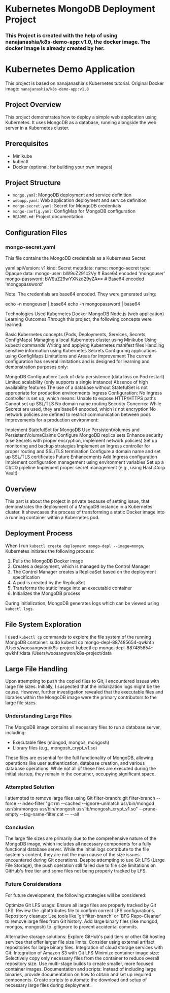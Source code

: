 # Kubernetes MongoDB Deployment Project
### This Project is created with the help of using nanajanashia/k8s-demo-app:v1.0, the docker image. The docker image is already created by her.

# Kubernetes Demo Application

This project is based on nanajanashia's Kubernetes tutorial.
Original Docker image: `nanajanashia/k8s-demo-app:v1.0`

## Project Overview

This project demonstrates how to deploy a simple web application using Kubernetes. It uses MongoDB as a database, running alongside the web server in a Kubernetes cluster.

## Prerequisites

- Minikube
- kubectl
- Docker (optional: for building your own images)

## Project Structure

- `mongo.yaml`: MongoDB deployment and service definition
- `webapp.yaml`: Web application deployment and service definition
- `mongo-secret.yaml`: Secret for MongoDB credentials
- `mongo-config.yaml`: ConfigMap for MongoDB configuration
- `README.md`: Project documentation

## Configuration Files

### mongo-secret.yaml

This file contains the MongoDB credentials as a Kubernetes Secret:

yaml
apiVersion: v1
kind: Secret
metadata:
  name: mongo-secret
type: Opaque
data:
  mongo-user: bW9uZ291c2Vy # Base64 encoded 'mongouser'
  mongo-password: bW9uZ29wYXNzd29yZA== # Base64 encoded 'mongopassword'

Note: The credentials are base64 encoded. They were generated using:

echo -n mongouser | base64
echo -n mongopassword | base64 

Technologies Used
Kubernetes
Docker
MongoDB
Node.js (web application)
Learning Outcomes
Through this project, the following concepts were learned:

Basic Kubernetes concepts (Pods, Deployments, Services, Secrets, ConfigMaps)
Managing a local Kubernetes cluster using Minikube
Using kubectl commands
Writing and applying Kubernetes manifest files
Handling sensitive information using Kubernetes Secrets
Configuring applications using ConfigMaps
Limitations and Areas for Improvement
The current configuration has several limitations and is designed for learning and demonstration purposes only:

MongoDB Configuration:
Lack of data persistence (data loss on Pod restart)
Limited scalability (only supports a single instance)
Absence of high availability features
The use of a database without StatefulSet is not appropriate for production environments
Ingress Configuration:
No Ingress controller is set up, which means:
Unable to expose HTTP/HTTPS paths
Cannot set up SSL/TLS
No domain name routing
Security Concerns:
While Secrets are used, they are base64 encoded, which is not encryption
No network policies are defined to restrict communication between pods
Improvements for a production environment:

Implement StatefulSet for MongoDB
Use PersistentVolumes and PersistentVolumeClaims
Configure MongoDB replica sets
Enhance security (use Secrets with proper encryption, implement network policies)
Set up monitoring and backup strategies
Implement an Ingress controller for proper routing and SSL/TLS termination
Configure a domain name and set up SSL/TLS certificates
Future Enhancements
Add Ingress configuration
Implement configuration management using environment variables
Set up a CI/CD pipeline
Implement proper secret management (e.g., using HashiCorp Vault)

## Overview
This part is about the project in private because of setting issue, that demonstrates the deployment of a MongoDB instance in a Kubernetes cluster. It showcases the process of transforming a static Docker image into a running container within a Kubernetes pod. 

## Deployment Process
When I run `kubectl create deployment mongo-depl --image=mongo`, Kubernetes initiates the following process:
1. Pulls the MongoDB Docker image
2. Creates a deployment, which is managed by the Control Manager
3. The Control Manager creates a ReplicaSet based on the deployment specification
4. A pod is created by the ReplicaSet
5. Transforms the static image into an executable container
6. Initializes the MongoDB process

During initialization, MongoDB generates logs which can be viewed using `kubectl logs`.

## File System Exploration
I used `kubectl cp` commands to explore the file system of the running MongoDB container: sudo kubectl cp mongo-depl-887485654-qwkhf:/ /Users/woosangwon/k8s-project
kubectl cp mongo-depl-887485654-qwkhf:/data /Users/woosangwon/k8s-project/data

## Large File Handling
Upon attempting to push the copied files to Git, I encountered issues with large file sizes. Initially, I suspected that the initialization logs might be the cause. However, further investigation revealed that the executable files and libraries within the MongoDB image were the primary contributors to the large file sizes.

### Understanding Large Files
The MongoDB image contains all necessary files to run a database server, including:
- Executable files (mongod, mongos, mongosh)
- Library files (e.g., mongosh_crypt_v1.so)

These files are essential for the full functionality of MongoDB, allowing operations like user authentication, database creation, and various database operations. While not all of these files are executed during the initial startup, they remain in the container, occupying significant space.

### Attempted Solution
I attempted to remove large files using Git filter-branch: git filter-branch --force --index-filter
"git rm --cached --ignore-unmatch usr/bin/mongod usr/bin/mongos usr/bin/mongosh usr/lib/mongosh_crypt_v1.so"
--prune-empty --tag-name-filter cat -- --all

### Conclusion
The large file sizes are primarily due to the comprehensive nature of the MongoDB image, which includes all necessary components for a fully functional database server. While the initial logs contribute to the file system's content, they are not the main cause of the size issues encountered during Git operations. Despite attempting to use Git LFS (Large File Storage), the push operation still failed due to file size limitations on GitHub's free tier and some files not being properly tracked by LFS.

### Future Considerations
For future development, the following strategies will be considered:

Optimize Git LFS usage:
Ensure all large files are properly tracked by Git LFS.
Review the .gitattributes file to confirm correct LFS configurations.
Repository cleanup: Use tools like 'git filter-branch' or 'BFG Repo-Cleaner' to remove large files from Git history. Add large binary files (like mongod, mongos, mongosh) to .gitignore to prevent accidental commits.

Alternative storage solutions:
Explore GitHub's paid tiers or other Git hosting services that offer larger file size limits.
Consider using external artifact repositories for large binary files.
Integration of cloud storage services with Git: Integration of Amazon S3 with Git LFS
Minimize container image size:
Selectively copy only necessary files from the container to reduce overall repository size.
Use multi-stage builds to create smaller, more focused container images.
Documentation and scripts:
Instead of including large binaries, provide documentation on how to obtain and set up required components.
Create scripts to automate the download and setup of necessary large files during deployment.

